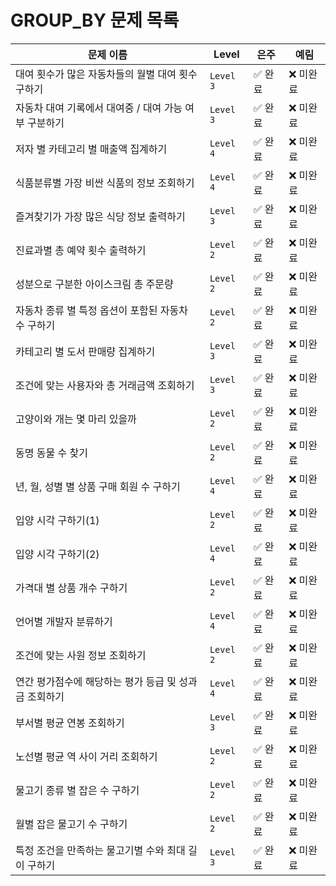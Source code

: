 # GROUP_BY 문제 목록


| **문제 이름**                                             | **Level**  | **은주**    | **예림**    |
|-----------------------------------------------------------|------------|-------------|-------------|
| 대여 횟수가 많은 자동차들의 월별 대여 횟수 구하기         | `Level 3`  | ✅ 완료   | ❌ 미완료   |
| 자동차 대여 기록에서 대여중 / 대여 가능 여부 구분하기     | `Level 3`  | ✅ 완료   | ❌ 미완료   |
| 저자 별 카테고리 별 매출액 집계하기                      | `Level 4`  | ✅ 완료   | ❌ 미완료   |
| 식품분류별 가장 비싼 식품의 정보 조회하기                | `Level 4`  | ✅ 완료   | ❌ 미완료   |
| 즐겨찾기가 가장 많은 식당 정보 출력하기                  | `Level 3`  | ✅ 완료   | ❌ 미완료   |
| 진료과별 총 예약 횟수 출력하기                           | `Level 2`  | ✅ 완료   | ❌ 미완료   |
| 성분으로 구분한 아이스크림 총 주문량                     | `Level 2`  | ✅ 완료   | ❌ 미완료   |
| 자동차 종류 별 특정 옵션이 포함된 자동차 수 구하기       | `Level 2`  | ✅ 완료   | ❌ 미완료   |
| 카테고리 별 도서 판매량 집계하기                         | `Level 3`  | ✅ 완료   | ❌ 미완료   |
| 조건에 맞는 사용자와 총 거래금액 조회하기                | `Level 3`  | ✅ 완료   | ❌ 미완료   |
| 고양이와 개는 몇 마리 있을까                             | `Level 2`  | ✅ 완료   | ❌ 미완료   |
| 동명 동물 수 찾기                                         | `Level 2`  | ✅ 완료   | ❌ 미완료   |
| 년, 월, 성별 별 상품 구매 회원 수 구하기                 | `Level 4`  | ✅ 완료   | ❌ 미완료   |
| 입양 시각 구하기(1)                                       | `Level 2`  | ✅ 완료   | ❌ 미완료   |
| 입양 시각 구하기(2)                                       | `Level 4`  | ✅ 완료   | ❌ 미완료   |
| 가격대 별 상품 개수 구하기                               | `Level 2`  | ✅ 완료   | ❌ 미완료   |
| 언어별 개발자 분류하기                                   | `Level 4`  | ✅ 완료   | ❌ 미완료   |
| 조건에 맞는 사원 정보 조회하기                           | `Level 2`  | ✅ 완료   | ❌ 미완료   |
| 연간 평가점수에 해당하는 평가 등급 및 성과금 조회하기     | `Level 4`  | ✅ 완료   | ❌ 미완료   |
| 부서별 평균 연봉 조회하기                                | `Level 3`  | ✅ 완료   | ❌ 미완료   |
| 노선별 평균 역 사이 거리 조회하기                        | `Level 2`  | ✅ 완료   | ❌ 미완료   |
| 물고기 종류 별 잡은 수 구하기                            | `Level 2`  | ✅ 완료   | ❌ 미완료   |
| 월별 잡은 물고기 수 구하기                               | `Level 2`  | ✅ 완료   | ❌ 미완료   |
| 특정 조건을 만족하는 물고기별 수와 최대 길이 구하기       | `Level 3`  | ✅ 완료   | ❌ 미완료   |
